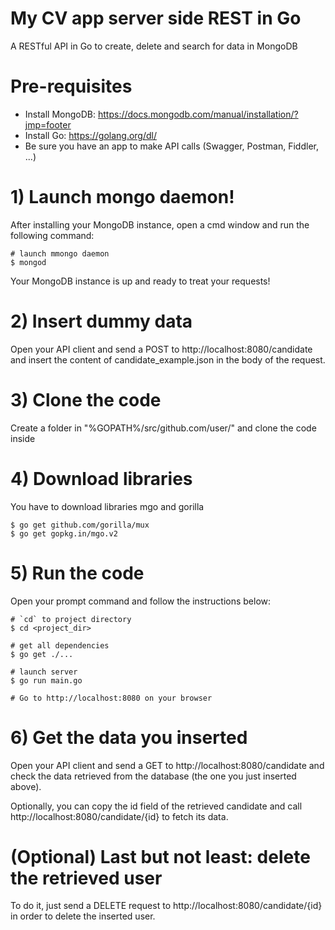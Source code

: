 # My CV app server side REST in Go
A RESTful API in Go to create, delete and search for data in MongoDB

# Pre-requisites
- Install MongoDB: https://docs.mongodb.com/manual/installation/?jmp=footer
- Install Go: https://golang.org/dl/
- Be sure you have an app to make API calls (Swagger, Postman, Fiddler, ...)

# 1) Launch mongo daemon!
After installing your MongoDB instance, open a cmd window and run the following command:
```
# launch mmongo daemon
$ mongod
```

Your MongoDB instance is up and ready to treat your requests!

# 2) Insert dummy data
Open your API client and send a POST to http://localhost:8080/candidate and insert the content of candidate_example.json in the body of the request.

# 3) Clone the code
Create a folder in "%GOPATH%/src/github.com/user/" and clone the code inside

# 4) Download libraries
You have to download libraries mgo and gorilla

```
$ go get github.com/gorilla/mux
$ go get gopkg.in/mgo.v2
```

# 5) Run the code
Open your prompt command and follow the instructions below:

```
# `cd` to project directory
$ cd <project_dir>

# get all dependencies
$ go get ./...

# launch server
$ go run main.go

# Go to http://localhost:8080 on your browser
```

# 6) Get the data you inserted
Open your API client and send a GET to http://localhost:8080/candidate and check the data retrieved from the database (the one you just inserted above).

Optionally, you can copy the id field of the retrieved candidate and call http://localhost:8080/candidate/{id} to fetch its data.

# (Optional) Last but not least: delete the retrieved user
To do it, just send a DELETE request to http://localhost:8080/candidate/{id} in order to delete the inserted user.


